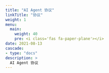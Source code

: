 ```yaml
---
title: "AI Agent 协议"
linkTitle: "协议"
weight: 1
menu:
  main:
    weight: 40
    pre: <i class='fas fa-paper-plane'></i>
date: 2021-08-13
cascade:
- type: "docs"
description: >
  AI Agent 协议
---
```



